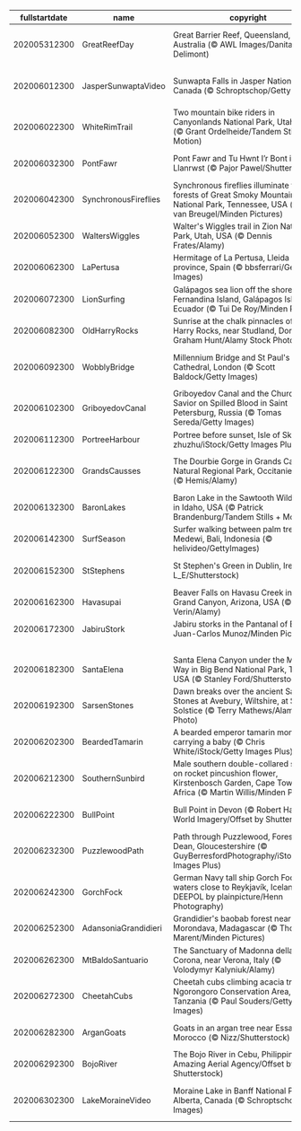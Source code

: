 |fullstartdate|name|copyright|title|image|
|--|--|--|--|--|
202005312300|GreatReefDay|Great Barrier Reef, Queensland, Australia (© AWL Images/Danita Delimont)|The largest living organism on Earth|![](/en-GB/2020/06/202005312300GreatReefDay.jpg)|
202006012300|JasperSunwaptaVideo|Sunwapta Falls in Jasper National Park, Canada (© Schroptschop/Getty Images)|Falling for the Canadian Rockies|![](/en-GB/2020/06/202006012300JasperSunwaptaVideo.jpg)|
202006022300|WhiteRimTrail|Two mountain bike riders in Canyonlands National Park, Utah, USA (© Grant Ordelheide/Tandem Stills + Motion)|Pedal power|![](/en-GB/2020/06/202006022300WhiteRimTrail.jpg)|
202006032300|PontFawr|Pont Fawr and Tu Hwnt I’r Bont in Llanrwst (© Pajor Pawel/Shutterstock)|Spanning the centuries|![](/en-GB/2020/06/202006032300PontFawr.jpg)|
202006042300|SynchronousFireflies|Synchronous fireflies illuminate the forests of Great Smoky Mountains National Park, Tennessee, USA (© Floris van Breugel/Minden Pictures)|By the light of the fireflies|![](/en-GB/2020/06/202006042300SynchronousFireflies.jpg)|
202006052300|WaltersWiggles|Walter's Wiggles trail in Zion National Park, Utah, USA (© Dennis Frates/Alamy)|The long and wiggly path|![](/en-GB/2020/06/202006052300WaltersWiggles.jpg)|
202006062300|LaPertusa|Hermitage of La Pertusa, Lleida province, Spain (© bbsferrari/Getty Images)|A hermitage with a view|![](/en-GB/2020/06/202006062300LaPertusa.jpg)|
202006072300|LionSurfing|Galápagos sea lion off the shore of Fernandina Island, Galápagos Islands, Ecuador (© Tui De Roy/Minden Pictures)|A day for the oceans|![](/en-GB/2020/06/202006072300LionSurfing.jpg)|
202006082300|OldHarryRocks|Sunrise at the chalk pinnacles of Old Harry Rocks, near Studland, Dorset (© Graham Hunt/Alamy Stock Photo)|Carved by the sea|![](/en-GB/2020/06/202006082300OldHarryRocks.jpg)|
202006092300|WobblyBridge|Millennium Bridge and St Paul's Cathedral, London (© Scott Baldock/Getty Images)|The Millennium Bridge at 20|![](/en-GB/2020/06/202006092300WobblyBridge.jpg)|
202006102300|GriboyedovCanal|Griboyedov Canal and the Church of the Savior on Spilled Blood in Saint Petersburg, Russia (© Tomas Sereda/Getty Images)|A midsummer twilight dream|![](/en-GB/2020/06/202006102300GriboyedovCanal.jpg)|
202006112300|PortreeHarbour|Portree before sunset, Isle of Skye (© zhuzhu/iStock/Getty Images Plus)|Harbour of many hues|![](/en-GB/2020/06/202006112300PortreeHarbour.jpg)|
202006122300|GrandsCausses|The Dourbie Gorge in Grands Causses Natural Regional Park, Occitanie, France (© Hemis/Alamy)|A gorge-ous mill in the Causses|![](/en-GB/2020/06/202006122300GrandsCausses.jpg)|
202006132300|BaronLakes|Baron Lake in the Sawtooth Wilderness in Idaho, USA (© Patrick Brandenburg/Tandem Stills + Motion)|Discovering hidden gems|![](/en-GB/2020/06/202006132300BaronLakes.jpg)|
202006142300|SurfSeason|Surfer walking between palm trees in Medewi, Bali, Indonesia (© helivideo/GettyImages)|Surfer’s paradise|![](/en-GB/2020/06/202006142300SurfSeason.jpg)|
202006152300|StStephens|St Stephen's Green in Dublin, Ireland (© L_E/Shutterstock)|Ambling through Ulysses|![](/en-GB/2020/06/202006152300StStephens.jpg)|
202006162300|Havasupai|Beaver Falls on Havasu Creek in the Grand Canyon, Arizona, USA (© Edwin Verin/Alamy)|Turquoise turbulence|![](/en-GB/2020/06/202006162300Havasupai.jpg)|
202006172300|JabiruStork|Jabiru storks in the Pantanal of Brazil (© Juan-Carlos Munoz/Minden Pictures)|Out on a limb|![](/en-GB/2020/06/202006172300JabiruStork.jpg)|
||||![](/en-GB/2020/06/.jpg)|
202006182300|SantaElena|Santa Elena Canyon under the Milky Way in Big Bend National Park, Texas, USA (© Stanley Ford/Shutterstock)|Big sky at Big Bend|![](/en-GB/2020/06/202006182300SantaElena.jpg)|
202006192300|SarsenStones|Dawn breaks over the ancient Sarsen Stones at Avebury, Wiltshire, at Summer Solstice (© Terry Mathews/Alamy Stock Photo)|The longest day|![](/en-GB/2020/06/202006192300SarsenStones.jpg)|
202006202300|BeardedTamarin|A bearded emperor tamarin monkey carrying a baby (© Chris White/iStock/Getty Images Plus)|Happy Father's Day|![](/en-GB/2020/06/202006202300BeardedTamarin.jpg)|
202006212300|SouthernSunbird|Male southern double-collared sunbird on rocket pincushion flower, Kirstenbosch Garden, Cape Town, South Africa (© Martin Willis/Minden Pictures)|Flying colours|![](/en-GB/2020/06/202006212300SouthernSunbird.jpg)|
202006222300|BullPoint|Bull Point in Devon (© Robert Harding World Imagery/Offset by Shutterstock)|Wildflowers on the rocks|![](/en-GB/2020/06/202006222300BullPoint.jpg)|
202006232300|PuzzlewoodPath|Path through Puzzlewood, Forest of Dean, Gloucestershire (© GuyBerresfordPhotography/iStock/Getty Images Plus)|Pathway to Middle Earth?|![](/en-GB/2020/06/202006232300PuzzlewoodPath.jpg)|
202006242300|GorchFock|German Navy tall ship Gorch Fock in waters close to Reykjavík, Iceland (© DEEPOL by plainpicture/Henn Photography)|Saluting seafarers|![](/en-GB/2020/06/202006242300GorchFock.jpg)|
202006252300|AdansoniaGrandidieri|Grandidier's baobab forest near Morondava, Madagascar (© Thomas Marent/Minden Pictures)|Beautiful baobabs|![](/en-GB/2020/06/202006252300AdansoniaGrandidieri.jpg)|
202006262300|MtBaldoSantuario|The Sanctuary of Madonna della Corona, near Verona, Italy (© Volodymyr Kalyniuk/Alamy)|Peace on the precipice|![](/en-GB/2020/06/202006262300MtBaldoSantuario.jpg)|
202006272300|CheetahCubs|Cheetah cubs climbing acacia trees in Ngorongoro Conservation Area, Tanzania (© Paul Souders/Getty Images)|Spotting cheetahs|![](/en-GB/2020/06/202006272300CheetahCubs.jpg)|
202006282300|ArganGoats|Goats in an argan tree near Essaouira, Morocco (© Nizz/Shutterstock)|A bizarre balancing act|![](/en-GB/2020/06/202006282300ArganGoats.jpg)|
202006292300|BojoRiver|The Bojo River in Cebu, Philippines (© Amazing Aerial Agency/Offset by Shutterstock)|Boating on the Bojo|![](/en-GB/2020/06/202006292300BojoRiver.jpg)|
202006302300|LakeMoraineVideo|Moraine Lake in Banff National Park, Alberta, Canada (© Schroptschop/Getty Images)|The glacial beauty of Moraine Lake|![](/en-GB/2020/06/202006302300LakeMoraineVideo.jpg)|
